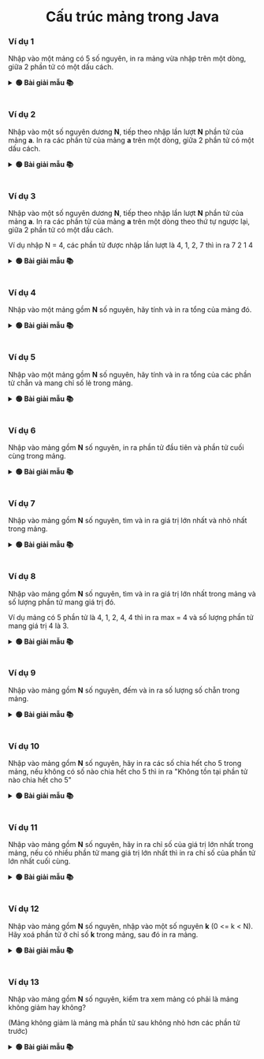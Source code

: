 <div align="center">

# Cấu trúc mảng trong Java
</div>

### Ví dụ 1

Nhập vào một mảng có 5 số nguyên, in ra mảng vừa nhập trên một dòng, giữa 2 phần tử có một dấu cách.

<details>
<summary> <strong>🟢 Bài giải mẫu 📚</strong></summary>

```java
package DHDN;

import java.util.Scanner;

public class PTIT {

	public static void main(String[] args) {
		Scanner sc = new Scanner(System.in);

		int a[] = new int[5];
		for (int i = 0; i < 5; i++) {
			System.out.print("A[" + i + "] = ");
			a[i] = sc.nextInt();
		}
		
		System.out.println("Mảng vừa nhập là:");
		for (int i = 0; i < 5; i++)
			System.out.print(a[i] + " ");
		
	}
}
```

</details>
<br>
      

### Ví dụ 2

Nhập vào một số nguyên dương **N**, tiếp theo nhập lần lượt **N** phần tử của mảng **a**. In ra các phần tử của mảng **a** trên một dòng, giữa 2 phần tử có một dấu cách.

<details>
<summary> <strong>🟢 Bài giải mẫu 📚</strong></summary>


```java
package DHDN;

import java.util.Scanner;

public class PTIT {

	public static void main(String[] args) {
		Scanner sc = new Scanner(System.in);
		
		System.out.print("Nhập N: ");
		int n = sc.nextInt();

		int a[] = new int[n];
		for (int i = 0; i < n; i++) {
			System.out.print("A[" + i + "] = ");
			a[i] = sc.nextInt();
		}
		
		System.out.println("Mảng vừa nhập là:");
		for (int i = 0; i < n; i++)
			System.out.print(a[i] + " ");
		
	}
}
```

</details>
<br>
      

### Ví dụ 3

Nhập vào một số nguyên dương **N**, tiếp theo nhập lần lượt **N** phần tử của mảng **a**. In ra các phần tử của mảng **a** trên một dòng theo thứ tự ngược lại, giữa 2 phần tử có một dấu cách.

Ví dụ nhập N = 4, các phần tử được nhập lần lượt là 4, 1, 2, 7 thì in ra 7 2 1 4

<details>
<summary> <strong>🟢 Bài giải mẫu 📚</strong></summary>

```java
package PTIT;

import java.util.Scanner;

public class Example {
	public static void main(String[] args) {
		// Cho phép nhập dữ liệu từ bàn phím
		Scanner sc = new Scanner(System.in);

		// Khai báo và nhập số phần tử trong mảng
		System.out.print("Nhập số phần tử trong mảng: ");
		int n = sc.nextInt();

		// Khai báo mảng
		int a[] = new int[n];

		// Nhập mảng
		for (int i = 0; i < n; i++) {
			System.out.print("A[" + i + "] = ");
			a[i] = sc.nextInt();
		}

		// In ngược mảng
		System.out.println("Mảng in ngược lại là:");
		for (int i = n - 1; i >= 0; i--)
			System.out.print(a[i] + " ");
	}
}
```

</details>
<br>

### Ví dụ 4

Nhập vào một mảng gồm **N** số nguyên, hãy tính và in ra tổng của mảng đó.

<details>
<summary> <strong>🟢 Bài giải mẫu 📚</strong></summary>

```java
package PTIT;

import java.util.Scanner;

public class Example {
	public static void main(String[] args) {
		// Cho phép nhập dữ liệu từ bàn phím
		Scanner sc = new Scanner(System.in);

		// Khai báo và nhập số phần tử trong mảng
		System.out.print("Nhập số phần tử trong mảng: ");
		int n = sc.nextInt();

		// Khai báo mảng
		int a[] = new int[n];
		
		// Nhập mảng
		for (int i = 0; i < n; i++) {
			System.out.print("A[" + i + "] = ");
			a[i] = sc.nextInt();
		}
		
		// Tính tổng của mảng
		int sum = 0;
		for (int i = 0; i < n; i++)
			sum += a[i];

		System.out.println("Tổng của mảng vừa nhập là: " + sum);
	}
}
```

</details>
<br>

### Ví dụ 5

Nhập vào một mảng gồm **N** số nguyên, hãy tính và in ra tổng của các phần tử chẵn và mang chỉ số lẻ trong mảng.

<details>
<summary> <strong>🟢 Bài giải mẫu 📚</strong></summary>

```java
package PTIT;

import java.util.Scanner;

public class Example {
	public static void main(String[] args) {
		// Cho phép nhập dữ liệu từ bàn phím
		Scanner sc = new Scanner(System.in);

		// Khai báo và nhập số phần tử trong mảng
		System.out.print("Nhập số phần tử trong mảng: ");
		int n = sc.nextInt();

		// Khai báo mảng
		int a[] = new int[n];

		// Nhập mảng
		for (int i = 0; i < n; i++) {
			System.out.print("A[" + i + "] = ");
			a[i] = sc.nextInt();
		}

		// Tính tổng các phần tử chẵn và mang chỉ số lẻ
		// Cách làm tốt nhất là mình sẽ chỉ duyệt các phần tử chỉ số lẻ
		int sum = 0;
		for (int i = 1; i < n; i += 2)
			if (a[i] % 2 == 0)
				sum += a[i];

		System.out.println("Tổng của mảng vừa nhập là: " + sum);
	}
}
```

</details>
<br>

### Ví dụ 6

Nhập vào mảng gồm **N** số nguyên, in ra phần tử đầu tiên và phần tử cuối cùng trong mảng.
<details>
<summary> <strong>🟢 Bài giải mẫu 📚</strong></summary>

```java
package PTIT;

import java.util.Scanner;

public class Example {
	public static void main(String[] args) {
		// Cho phép nhập dữ liệu từ bàn phím
		Scanner sc = new Scanner(System.in);

		// Khai báo và nhập số phần tử trong mảng
		System.out.print("Nhập số phần tử trong mảng: ");
		int n = sc.nextInt();

		// Khai báo mảng
		int a[] = new int[n];

		// Nhập mảng
		for (int i = 0; i < n; i++) {
			System.out.print("A[" + i + "] = ");
			a[i] = sc.nextInt();
		}

		// Phần tử đầu tiên mang chỉ số 0
		System.out.println("Phần tử đầu tiên là: " + a[0]);
		// Phần tử đầu tiên mang chỉ số n - 1
		System.out.println("Phần tử cuối cùng là: " + a[n - 1]);
	}
}
```

</details>
<br>


### Ví dụ 7

Nhập vào mảng gồm **N** số nguyên, tìm và in ra giá trị lớn nhất và nhỏ nhất trong mảng.

<details>
<summary> <strong>🟢 Bài giải mẫu 📚</strong></summary>

```java
package PTIT;

import java.util.Scanner;

public class Example {
	public static void main(String[] args) {
		// Cho phép nhập dữ liệu từ bàn phím
		Scanner sc = new Scanner(System.in);

		// Khai báo và nhập số phần tử trong mảng
		System.out.print("Nhập số phần tử trong mảng: ");
		int n = sc.nextInt();

		// Khai báo mảng
		int a[] = new int[n];

		// Nhập mảng
		for (int i = 0; i < n; i++) {
			System.out.print("A[" + i + "] = ");
			a[i] = sc.nextInt();
		}

		// Dùng một biến min để lưu giá trị nhỏ nhất trong mảng, mặc định cho số đầu tiên là min
		int min = a[0];
		// Duyệt từ phần tử thứ 2 đến hết mảng
		for (int i = 1; i < n; i++)
			// Nếu có phần tử còn nhỏ hơn cả min thì cập nhật lại min
			if (a[i] < min)
				min = a[i];
		
		// Tương tự với tìm max
		int max = a[0];
		for (int i = 1; i < n; i++)
			if (a[i] > max)
				max = a[i];
		
		System.out.println("Giá trị nhỏ nhất min = " + min);
		System.out.println("Giá trị lớn nhất max = " + max);
	}
}
```

</details>
<br>

### Ví dụ 8

Nhập vào mảng gồm **N** số nguyên, tìm và in ra giá trị lớn nhất trong mảng và số lượng phần tử mang giá trị đó.

Ví dụ mảng có 5 phần tử là 4, 1, 2, 4, 4 thì in ra max = 4 và số lượng phần tử mang giá trị 4 là 3.

<details>
<summary> <strong>🟢 Bài giải mẫu 📚</strong></summary>

```java
package PTIT;

import java.util.Scanner;

public class Example {
	public static void main(String[] args) {
		// Cho phép nhập dữ liệu từ bàn phím
		Scanner sc = new Scanner(System.in);

		// Khai báo và nhập số phần tử trong mảng
		System.out.print("Nhập số phần tử trong mảng: ");
		int n = sc.nextInt();

		// Khai báo mảng
		int a[] = new int[n];

		// Nhập mảng
		for (int i = 0; i < n; i++) {
			System.out.print("A[" + i + "] = ");
			a[i] = sc.nextInt();
		}
		
		// Tìm max
		int max = a[0];
		for (int i = 1; i < n; i++)
			if (a[i] > max)
				max = a[i];
		
		// Đếm xem có bao nhiêu phần tử max
		int count = 0;
		for (int i = 0; i < n; i++)
			if (a[i] == max)
				count++;
		
		System.out.println("Giá trị lớn nhất là " + max + ", số lượng là " + count);
	}
}
```

</details>
<br>

### Ví dụ 9

Nhập vào mảng gồm **N** số nguyên, đếm và in ra số lượng số chẵn trong mảng.

<details>
<summary> <strong>🟢 Bài giải mẫu 📚</strong></summary>

```java
package PTIT;

import java.util.Scanner;

public class Example {
	public static void main(String[] args) {
		// Cho phép nhập dữ liệu từ bàn phím
		Scanner sc = new Scanner(System.in);

		// Khai báo và nhập số phần tử trong mảng
		System.out.print("Nhập số phần tử trong mảng: ");
		int n = sc.nextInt();

		// Khai báo mảng
		int a[] = new int[n];

		// Nhập mảng
		for (int i = 0; i < n; i++) {
			System.out.print("A[" + i + "] = ");
			a[i] = sc.nextInt();
		}
		
		// Đếm xem có bao nhiêu phần tử chẵn trong mảng
		int count = 0;
		for (int i = 0; i < n; i++)
			if (a[i] % 2 == 0)
				count++;
		
		System.out.println("Số lượng phần tử chẵn trong mảng là " + count);
	}
}
```

</details>
<br>

### Ví dụ 10

Nhập vào mảng gồm **N** số nguyên, hãy in ra các số chia hết cho 5 trong mảng, nếu không có số nào chia hết cho 5 thì in ra "Không tồn tại phần tử nào chia hết cho 5"

<details>
<summary> <strong>🟢 Bài giải mẫu 📚</strong></summary>

```java
package PTIT;

import java.util.Scanner;

public class Example {
	public static void main(String[] args) {
		// Cho phép nhập dữ liệu từ bàn phím
		Scanner sc = new Scanner(System.in);

		// Khai báo và nhập số phần tử trong mảng
		System.out.print("Nhập số phần tử trong mảng: ");
		int n = sc.nextInt();

		// Khai báo mảng
		int a[] = new int[n];

		// Nhập mảng
		for (int i = 0; i < n; i++) {
			System.out.print("A[" + i + "] = ");
			a[i] = sc.nextInt();
		}
		
		// Gán 1 biến flag  = true, nếu trong mảng có phần tử chia hết cho 5 thì đổi lại bằng false
		boolean flag = true;
		
		// In ra các số chia hết cho 5
		for (int i = 0; i < n; i++)
			if (a[i] % 5 == 0) {
				System.out.print(a[i] + " ");
				flag = false;
			}
		if (flag == true)
		System.out.println("Không tồn tại phần tử nào chia hết cho 5");
	}
}
```

</details>
<br>

### Ví dụ 11

Nhập vào mảng gồm **N** số nguyên, hãy in ra chỉ số của giá trị lớn nhất trong mảng, nếu có nhiều phần tử mang giá trị lớn nhất thì in ra chỉ số của phần tử lớn nhất cuối cùng.

<details>
<summary> <strong>🟢 Bài giải mẫu 📚</strong></summary>

```java
package PTIT;

import java.util.Scanner;

public class Example {
	public static void main(String[] args) {
		// Cho phép nhập dữ liệu từ bàn phím
		Scanner sc = new Scanner(System.in);

		// Khai báo và nhập số phần tử trong mảng
		System.out.print("Nhập số phần tử trong mảng: ");
		int n = sc.nextInt();

		// Khai báo mảng
		int a[] = new int[n];

		// Nhập mảng
		for (int i = 0; i < n; i++) {
			System.out.print("A[" + i + "] = ");
			a[i] = sc.nextInt();
		}
		
		int max = a[0];
		int csmax = 0;
		
		for (int i = 0; i < n; i++)
			// Nếu a[i] > max thì cập nhật lại max và csmax
			// Như thế sẽ lưu được chỉ số  của max cuối cùng
			if (a[i] >= max) {
				max = a[i];
				csmax = i;
			}
		
		System.out.println("Max = " + max + ", chỉ số cuối cùng của max = " + csmax);
	}
}
```

</details>
<br>

### Ví dụ 12
Nhập vào mảng gồm **N** số nguyên, nhập vào một số nguyên **k** (0 <= k < N). Hãy xoá phần tử ở chỉ số **k** trong mảng, sau đó in ra mảng.

<details>
<summary> <strong>🟢 Bài giải mẫu 📚</strong></summary>

```java
package PTIT;

import java.util.Scanner;

public class Example {
	public static void main(String[] args) {
		// Cho phép nhập dữ liệu từ bàn phím
		Scanner sc = new Scanner(System.in);

		// Khai báo và nhập số phần tử trong mảng
		System.out.print("Nhập số phần tử trong mảng: ");
		int n = sc.nextInt();

		// Khai báo mảng
		int a[] = new int[n];

		// Nhập mảng
		for (int i = 0; i < n; i++) {
			System.out.print("A[" + i + "] = ");
			a[i] = sc.nextInt();
		}

		// Khai báo và nhập chỉ số của phần tử cần xoá
		System.out.print("Nhập chỉ số của phần tử cần xoá: ");
		int k = sc.nextInt();

		// Dồn các phần tử bên phải chỉ số 'k' qua trái 1 bước
		for (int i = k; i < n - 1; i++)
			a[i] = a[i + 1];
		n--;

		System.out.println("Mảng sau khi xoá phần tử ở chỉ số " + k + " là:");
		for (int i = 0; i < n; i++)
			System.out.print(a[i] + " ");
	}
}
```

</details>
<br>

### Ví dụ 13
Nhập vào mảng gồm **N** số nguyên, kiểm tra xem mảng có phải là mảng không giảm hay không?

(Mảng không giảm là mảng mà phần tử sau không nhỏ hơn các phần tử trước)

<details>
<summary> <strong>🟢 Bài giải mẫu 📚</strong></summary>

```java
package PTIT;

import java.util.Scanner;

public class Example {
	public static void main(String[] args) {
		// Cho phép nhập dữ liệu từ bàn phím
		Scanner sc = new Scanner(System.in);

		// Khai báo và nhập số phần tử trong mảng
		System.out.print("Nhập số phần tử trong mảng: ");
		int n = sc.nextInt();

		// Khai báo mảng
		int a[] = new int[n];

		// Nhập mảng
		for (int i = 0; i < n; i++) {
			System.out.print("A[" + i + "] = ");
			a[i] = sc.nextInt();
		}

		// Đánh dấu mảng đang là dãy không giảm
		boolean flag = true;
		
		// Kiểm tra xem có phải dãy không giảm không
		for (int i = 0; i < n - 1; i++)
			if (a[i] > a[i + 1])
				flag = false;
		
		if (flag)
			System.out.println("Là dãy không giảm");
		else
			System.out.println("Không phải dãy không giảm");
	}
}
```

</details>
<br>


